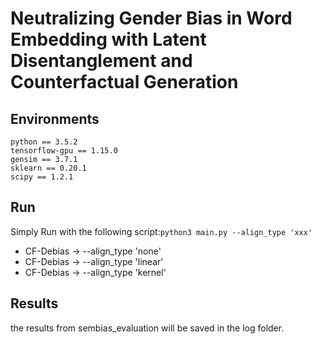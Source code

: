 # Neutralizing Gender Bias in Word Embedding with Latent Disentanglement and Counterfactual Generation

## Environments
```shell script
python == 3.5.2
tensorflow-gpu == 1.15.0
gensim == 3.7.1
sklearn == 0.20.1
scipy == 1.2.1
```
## Run
Simply Run with the following script:```python3 main.py --align_type 'xxx'```
* CF-Debias -> --align_type 'none'
* CF-Debias -> --align_type 'linear'
* CF-Debias -> --align_type 'kernel'

## Results
the results from sembias_evaluation will be saved in the log folder.







